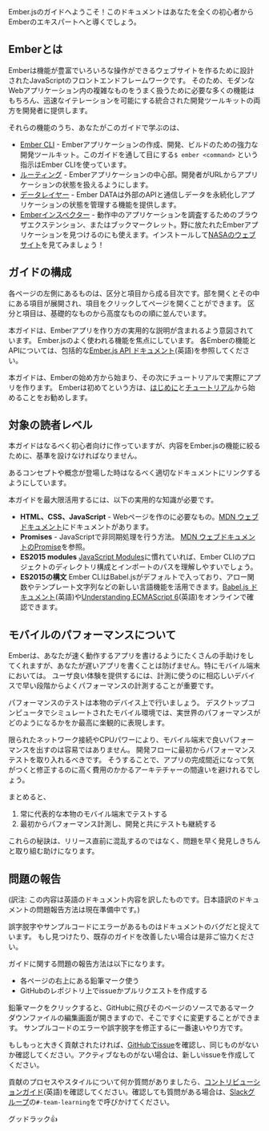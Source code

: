 <!--
Welcome to the Ember.js Guides! This documentation will take you from
total beginner to Ember expert.
-->

Ember.jsのガイドへようこそ！このドキュメントはあなたを全くの初心者からEmberのエキスパートへと導くでしょう。

<!--
## What is Ember?
-->

<h2 id="toc_what-is-ember" class="anchorable-toc">Emberとは</h2>

<!--
Ember is a JavaScript front-end framework designed to help you build websites with rich and complex user interactions.
It does so by providing developers both with many features that are essential to manage complexity in modern web applications,
as well as an integrated development toolkit that enables rapid iteration.
-->

Emberは機能が豊富でいろいろな操作ができるウェブサイトを作るために設計されたJavaScriptのフロントエンドフレームワークです。
そのため、モダンなWebアプリケーション内の複雑なものをうまく扱うために必要な多くの機能はもちろん、迅速なイテレーションを可能にする統合された開発ツールキットの両方を開発者に提供します。

<!--
Some of these features that you'll learn about in the guides are:
-->

それらの機能のうち、あなたがこのガイドで学ぶのは、

<!--
* [Ember CLI](./configuring-ember/configuring-ember-cli/) - A robust development toolkit to create, develop, and build Ember applications. When you see an `$ ember <command>` instruction throughout the guides, that's Ember CLI!
* [Routing](./routing) - The central part of an Ember application. Enables developers to drive the application state from the URL.
* [Templating engine](./templates/handlebars-basics/) - Use Handlebars syntax to write your application's templates
* [Data layer](./models/) - Ember Data provides a consistent way to communicate with external APIs and manage application state
* [Ember Inspector](./ember-inspector/) - A browser extension, or bookmarklet, to inspect your application live. It's also useful for spotting Ember applications in the wild, try to install it and open up the [NASA website](https://www.nasa.gov/)!
-->

* [Ember CLI](./configuring-ember/configuring-ember-cli/) - Emberアプリケーションの作成、開発、ビルドのための強力な開発ツールキット。このガイドを通して目にする`$ ember <command>` という指示はEmber CLIを使っています。
* [ルーティング](./routing) - Emberアプリケーションの中心部。開発者がURLからアプリケーションの状態を扱えるようにします。
* [データレイヤー](./models) - Ember DATAは外部のAPIと通信しデータを永続化しアプリケーションの状態を管理する機能を提供します。
* [Emberインスペクター](./ember-inspector) - 動作中のアプリケーションを調査するためのブラウザエクステンション、またはブックマークレット。野に放たれたEmberアプリケーションを見つけるのにも使えます。インストールして[NASAのウェブサイト](https://www.nasa.gov/)を見てみましょう！

<!--
## Organization
-->

<h2 id="toc_what-is-ember" class="anchorable-toc">ガイドの構成</h2>

<!--
On the left side of each Guides page is a table of contents,
organized into sections that can be expanded to show the topics
they cover. Both the sections and the topics within each section are
ordered from basic to advanced concepts.
-->

各ページの左側にあるものは、区分と項目から成る目次です。部を開くとその中にある項目が展開され、項目をクリックしてページを開くことができます。
区分と項目は、基礎的なものから高度なものの順に並んでいます。

<!--
The Guides are intended to contain practical explanations of how to
build Ember apps, focusing on the most widely-used features of Ember.js.
For comprehensive documentation of every Ember feature and API, see the
[Ember.js API documentation](http://emberjs.com/api/).
-->

本ガイドは、Emberアプリを作り方の実用的な説明が含まれるよう意図されています。
Ember.jsのよく使われる機能を焦点にしています。
各Emberの機能とAPIについては、包括的な[Ember.js API ドキュメント](http://emberjs.com/api/)(英語)を参照してください。

<!--
The Guides begin with an explanation of how to get started with Ember,
followed by a tutorial on how to build your first Ember app.
If you're brand new to Ember,
we recommend you start off by following along with these first two sections of the Guides.
-->

本ガイドは、Emberの始め方から始まり、その次にチュートリアルで実際にアプリを作ります。
Emberは初めてという方は、[はじめに](./getting-started/quick-start)と[チュートリアル](./tutorial/ember-cli)から始めることをお勧めします。

<!--
## Assumptions
-->

<h2 id="toc_assumptions" class="anchorable-toc">対象の読者レベル</h2>

<!--
While we try to make the Guides as beginner-friendly as we can,
we must establish a baseline so that the guides can keep focused on Ember.js functionality.
We will try to link to appropriate documentation whenever a concept is introduced.
-->

本ガイドはなるべく初心者向けに作っていますが、内容をEmber.jsの機能に絞るために、基準を設けなければなりません。

あるコンセプトや概念が登場した時はなるべく適切なドキュメントにリンクするようにしています。

<!--
To make the most out of the guides, you should have a working knowledge of:
-->

本ガイドを最大限活用するには、以下の実用的な知識が必要です。

<!--
* **HTML, CSS, JavaScript** - the building blocks of web pages. You can find documentation of each of these technologies at the [Mozilla Developer Network][mdn].
* **Promises** - the native way to deal with asynchrony in your JavaScript code. See the relevant [Mozilla Developer Network][promises] section.
* **ES2015 modules** - you will better understand [Ember CLI's][ember-cli] project structure and import paths if you are comfortable with [JavaScript Modules][js-modules].
* **ES2015 syntax** - Ember CLI comes with Babel.js by default so you can
take advantage of newer language features such as arrow functions, template
strings, destructuring, and more. You can check the
[Babel.js documentation][babeljs] or read [Understanding ECMAScript 6][es6]
online.
-->


* **HTML、CSS、JavaScript** - Webページを作のに必要なもの。[MDN ウェブドキュメント](https://developer.mozilla.org/ja/)にドキュメントがあります。
* **Promises** - JavaScriptで非同期処理を行う方法。 [MDN ウェブドキュメントのPromise](https://developer.mozilla.org/ja/docs/Web/JavaScript/Reference/Global_Objects/Promise)を参照。
* **ES2015 modules**  [JavaScript Modules][js-modules]に慣れていれば、Ember CLIのプロジェクトのディレクトリ構成とインポートのパスを理解しやすいでしょう。
* **ES2015の構文** Ember CLIはBabel.jsがデフォルトで入っており、アロー関数やテンプレート文字列などの新しい言語機能を活用できます。[Babel.js ドキュメント][babeljs](英語)や[Understanding ECMAScript 6][es6](英語)をオンラインで確認できます。


<!--
## A Note on Mobile Performance
-->

<h2 id="toc_a-note-on-mobile-performance" class="anchorable-toc">モバイルのパフォーマンスについて</h2>

<!--
Ember will do a lot to help you write fast apps, but it can't prevent you from
writing a slow one. This is especially true on mobile devices. To deliver a great
experience, it's important to measure performance early and often, and with a diverse
set of devices.
-->

Emberは、あなたが速く動作するアプリを書けるようにたくさんの手助けをしてくれますが、あなたが遅いアプリを書くことは防げません。特にモバイル端末においては。
ユーザ良い体験を提供するには、計測に使うのに相応しいデバイスで早い段階からよくパフォーマンスの計測することが重要です。

<!--
Make sure you are testing performance on real devices. Simulated mobile
environments on a desktop computer give an optimistic-at-best representation of
what your real world performance will be like. The more operating systems and
hardware configurations you test, the more confident you can be.
-->

パフォーマンスのテストは本物のデバイス上で行いましょう。
デスクトップコンピュータでシミュレートされたモバイル環境では、実世界のパフォーマンスがどのようになるかをか最高に楽観的に表現します。

<!--
Due to their limited network connectivity and CPU power, great performance on
mobile devices rarely comes for free. You should integrate performance testing
into your development workflow from the beginning. This will help you avoid
making costly architectural mistakes that are much harder to fix if you only
notice them once your app is nearly complete.
-->

限られたネットワーク接続やCPUパワーにより、モバイル端末で良いパフォーマンスを出すのは容易ではありません。
開発フローに最初からパフォーマンステストを取り入れるべきです。
そうすることで、アプリの完成間近になって気がつくと修正するのに高く費用のかかるアーキテチャーの間違いを避けれるでしょう。

<!--
In short:
-->

まとめると、

<!--
1. Always test on real, representative mobile devices.
2. Measure performance from the beginning, and keep testing as your app
   develops.
-->

1. 常に代表的な本物のモバイル端末でテストする
2. 最初からパフォーマンス計測し、開発と共にテストも継続する

<!--
These tips will help you identify problems early so they can be addressed systematically, rather than
in a last-minute scramble.
-->

これらの秘訣は、リリース直前に混乱するのではなく、問題を早く発見しきちんと取り組む助けになります。

<!--
## Reporting a problem
-->

<h2 id="toc_reporting-a-problem" class="anchorable-toc">問題の報告</h2>

(訳注: この内容は英語のドキュメント内容を訳したものです。日本語訳のドキュメントの問題報告方法は現在準備中です。)

<!--
Typos, missing words, and code samples with errors are all considered
documentation bugs. If you spot one of them, or want to otherwise improve
the existing guides, we are happy to help you help us!
-->

誤字脱字やサンプルコードにエラーがあるものはドキュメントのバグだと捉えています。
もし見つけたり、既存のガイドを改善したい場合は是非ご協力ください。

<!--
Some of the more common ways to report a problem with the guides are:
-->

ガイドに関する問題の報告方法は以下になります。

<!--
* Using the pencil icon on the top-right of each guide page
* Opening an issue or pull request to [the GitHub repository][gh-guides]
-->

* 各ページの右上にある鉛筆マーク使う
* GitHubのレポジトリ上でissueかプルリクエストを作成する

<!--
Clicking the pencil icon will bring you to GitHub's editor for that
guide so you can edit right away, using the Markdown markup language.
This is the fastest way to correct a typo, a missing word, or an error in
a code sample.
-->

鉛筆マークをクリックすると、GitHubに飛びそのページのソースであるマークダウンファイルの編集画面が開きますので、そこですぐに変更することができます。
サンプルコードのエラーや誤字脱字を修正するに一番速いやり方です。

<!--
If you wish to make a more significant contribution be sure to check our
[issue tracker][gh-guides-issues] to see if your issue is already being
addressed. If you don't find an active issue, open a new one.
-->

もしもっと大きく貢献されたければ、[GitHubでissue][gh-guides-issues]を確認し、同じものがないか確認してください。アクティブなものがない場合は、新しいissueを作成してください。

<!--
If you have any questions about styling or the contributing process, you
can check out our [contributing guide][gh-guides-contributing]. If your
question persists, reach us at `#-team-learning` on the [Slack
group][slackin].
-->

貢献のプロセスやスタイルについて何か質問がありましたら、[コントリビューションガイド][gh-guides-contributing](英語)を確認してください。確認しても質問がある場合は、[Slackグループ][slackin]の`#-team-learning`をで呼びかけてください。

<!--
Good luck!
-->

グッドラック👍


[ember-cli]: https://ember-cli.com/

[mdn]: https://developer.mozilla.org/en-US/docs/Web
[promises]: https://developer.mozilla.org/en-US/docs/Web/JavaScript/Reference/Global_Objects/Promise
[js-modules]: http://jsmodules.io/
[babeljs]: https://babeljs.io/docs/learn-es2015/
[es6]: https://leanpub.com/understandinges6/read

[gh-guides]: https://github.com/emberjs/guides/
[gh-guides-issues]: https://github.com/emberjs/guides/issues
[gh-guides-contributing]: https://github.com/emberjs/guides/blob/master/CONTRIBUTING.md

[slackin]: https://ember-community-slackin.herokuapp.com/
